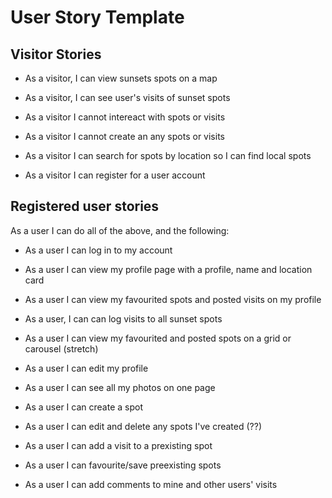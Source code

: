 # User Story Template

## Visitor Stories
- As a visitor, I can view sunsets spots on a map


- As a visitor, I can see user's visits of sunset spots 

- As a visitor I cannot intereact with spots or visits

- As a visitor I cannot create an any spots or visits

- As a visitor I can search for spots by location so I can find local spots

- As a visitor I can register for a user account



## Registered user stories

As a user I can do all of the above, and the following: 

- As a user I can log in to my account

- As a user I can view my profile page with a profile, name and location card

- As a user I can view my favourited spots and posted visits on my profile

- As a user, I can can log visits to all sunset spots

- As a user I can view my favourited and posted spots on a grid or carousel (stretch)

- As a user I can edit my profile

- As a user I can see all my photos on one page

- As a user I can create a spot

- As a user I can edit and delete any spots I've created (??)

- As a user I can add a visit to a prexisting spot 

- As a user I can favourite/save preexisting spots

- As a user I can add comments to mine and other users' visits



